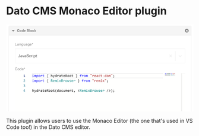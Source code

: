 # Dato CMS Monaco Editor plugin

![Using the Monaco Editor](https://raw.githubusercontent.com/BasixKOR/datocms-monaco-plugin/main/docs/preview.png)

This plugin allows users to use the Monaco Editor (the one that's used in VS Code too!) in the Dato CMS editor.